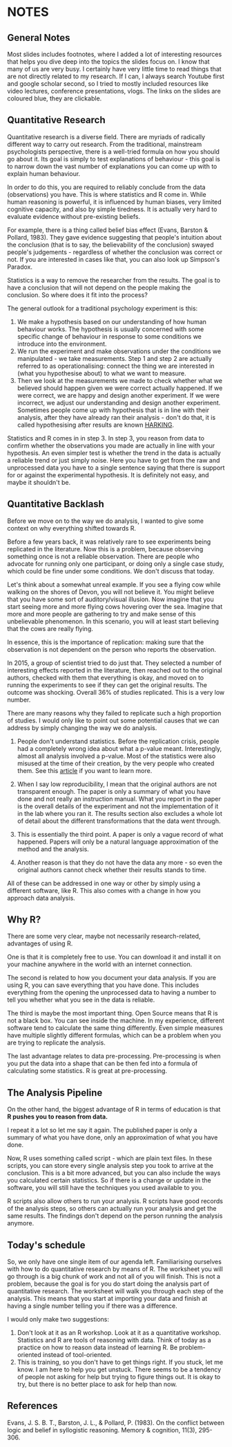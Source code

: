 # NOTES

## General Notes

Most slides includes footnotes, where I added a lot of interesting resources that helps you dive deep into the topics the slides focus on.
I know that many of us are very busy.
I certainly have very little time to read things that are not directly related to my research.
If I can, I always search Youtube first and google scholar second, so I tried to mostly included resources like video lectures, conference presentations, vlogs.
The links on the slides are coloured blue, they are clickable.

## Quantitative Research

Quantitative research is a diverse field.
There are myriads of radically different way to carry out research.
From the traditional, mainstream psychologists perspective, there is a well-tried formula on how you should go about it.
Its goal is simply to test explanations of behaviour - this goal is to narrow down the vast number of explanations you can come up with to explain human behaviour.

In order to do this, you are required to reliably conclude from the data (observations) you have.
This is where statistics and R come in.
While human reasoning is powerful, it is influenced by human biases, very limited cognitive capacity, and also by simple tiredness.
It is actually very hard to evaluate evidence without pre-existing beliefs.

For example, there is a thing called belief bias effect (Evans, Barston & Pollard, 1983).
They gave evidence suggesting that people's intuition about the conclusion (that is to say, the believability of the conclusion) swayed people's judgements - regardless of whether the conclusion was correct or not.
If you are interested in cases like that, you can also look up Simpson's Paradox.

Statistics is a way to remove the researcher from the results.
The goal is to have a conclusion that will not depend on the people making the conclusion.
So where does it fit into the process?

The general outlook for a traditional psychology experiment is this:

1. We make a hypothesis based on our understanding of how human behaviour works.
The hypothesis is usually concerned with some specific change of behaviour in response to some conditions we introduce into the environment.
2. We  run the experiment and make observations under the conditions we manipulated - we take measurements.
Step 1 and step 2 are actually referred to as operationalising: connect the thing we are interested in (what you hypothesise about) to what we want to measure.
3. Then we look at the measurements we made to check whether what we believed should happen given we were correct actually happened.
If we were correct, we are happy and design another experiment.
If we were incorrect, we adjust our understanding and design another experiment.
Sometimes people come up with hypothesis that is in line with their analysis, after they have already ran their analysis -  don't do that, it is called hypothesising after results are known [HARKING](https://pubmed.ncbi.nlm.nih.gov/15647155/).

Statistics and R comes in in step 3. In step 3, you reason from data to confirm whether the observations you made are actually in line with your hypothesis.
An even simpler test is whether the trend in the data is actually a reliable trend or just simply noise.
Here you have to get from the raw and unprocessed data you have to a single sentence saying that there is support for or against the experimental hypothesis.
It is definitely not easy, and maybe it shouldn't be.

## Quantitative Backlash

Before we move on to the way we do analysis, I wanted to give some context on why everything shifted towards R.

Before a few years back, it was relatively rare to see experiments being replicated in the literature.
Now this is a problem, because observing something once is not a reliable observation.
There are people who advocate for running only one participant, or doing only a single case study, which could be fine under some conditions.
We don't discuss that today.

Let's think about a somewhat unreal example.
If you see a flying cow while walking on the shores of Devon, you will not believe it.
You might believe that you have some sort of auditory/visual illusion.
Now imagine that you start seeing more and more flying cows hovering over the sea.
Imagine that more and more people are gathering to try and make sense of this unbelievable phenomenon.
In this scenario, you will at least start believing that the cows are really flying.

In essence, this is the importance of replication: making sure that the observation is not dependent on the person who reports the observation.

In 2015, a group of scientist tried to do just that.
They selected a number of interesting effects reported in the literature, then reached out to the original authors, checked with them that everything is okay, and moved on to running the experiments to see if they can get the original results.
The outcome was shocking.
Overall 36% of studies replicated.
This is a very low number.

There are many reasons why they failed to replicate such a high proportion of studies.
I would only like to point out some potential causes that we can address by simply changing the way we do analysis.

1. People don't understand statistics.
Before the replication crisis, people had a completely wrong idea about what a p-value meant.
Interestingly, almost all analysis involved a p-value.
Most of the statistics were also misused at the time of their creation, by the very people who created them.
See this [article](https://medium.com/swlh/is-statistics-racist-59cd4ddb5fa9) if you want to learn more.

2. When I say low reproducibility, I mean that the original authors are not transparent enough.
The paper is only a summary of what you have done and not really an instruction manual.
What you report in the paper is the overall details of the experiment and not the implementation of it in the lab where you ran it.
The results section also excludes a whole lot of detail about the different transformations that the data went through.

3. This is essentially the third point. A paper is only a vague record of what happened.
Papers will only be a natural language approximation of the method and the analysis.

4. Another reason is that they do not have the data any more - so even the original authors cannot check whether their results stands to time.

All of these can be addressed in one way or other by simply using a different software, like R.
This also comes with a change in how you approach data analysis.

## Why R?

There are some very clear, maybe not necessarily research-related, advantages of using R.

One is that it is completely free to use.
You can download it and install it on your machine anywhere in the world with an internet connection.

The second is related to how you document your data analysis.
If you are using R, you can save everything that you have done.
This includes everything from the opening the unprocessed data to having a number to tell you whether what you see in the data is reliable.

The third is maybe the most important thing.
Open Source means that R is not a black box.
You can see inside the machine.
In my experience, different software tend to calculate the same thing differently.
Even simple measures have multiple slightly different formulas, which can be a problem when you are trying to replicate the analysis.

The last advantage relates to data pre-processing.
Pre-processing is when you put the data into a shape that can be then fed into a formula of calculating some statistics.
R is great at pre-processing.

## The Analysis Pipeline

On the other hand, the biggest advantage of R in terms of education is that **R pushes you to reason from data.**

I repeat it a lot so let me say it again.
The published paper is only a summary of what you have done, only an approximation of what you have done.

Now, R uses something called script - which are plain text files.
In these scripts, you can store every single analysis step you took to arrive at the conclusion.
This is a bit more advanced, but you can also include the ways you calculated certain statistics.
So if there is a change or update in the software, you will still have the techniques you used available to you.

R scripts also allow others to run your analysis.
R scripts have good records of the analysis steps, so others can actually run your analysis and get the same results.
The findings don't depend on the person running the analysis anymore.

## Today's schedule

So, we only have one single item of our agenda left.
Familiarising ourselves with how to do quantitative research by means of R.
The worksheet you will go through is a big chunk of work and not all of you will finish.
This is not a problem, because the goal is for you do start doing the analysis part of quantitative research.
The worksheet will walk you through each step of the analysis.
This means that you start at importing your data and finish at having a single number telling you if there was a difference.


I would only make two suggestions:

1. Don't look at it as an R workshop.
Look at it as a quantitative workshop.
Statistics and R are tools of reasoning with data.
Think of today as a practice on how to reason data instead of learning R.
Be problem-oriented instead of tool-oriented.
2. This is training, so you don't have to get things right.
If you stuck, let me know.
I am here to help you get unstuck.
There seems to be a tendency of people not asking for help but trying to figure things out.
It is okay to try, but there is no better place to ask for help than now.

## References

Evans, J. S. B. T., Barston, J. L., & Pollard, P. (1983). On the conflict between logic and belief in syllogistic reasoning. Memory & cognition, 11(3), 295-306.
